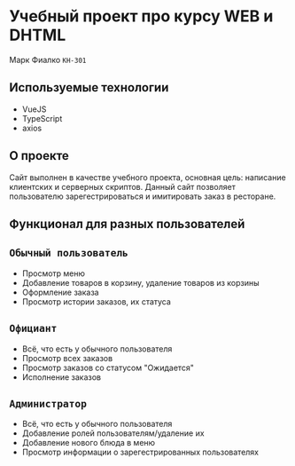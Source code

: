 # Учебный проект про курсу WEB и DHTML

Марк Фиалко `КН-301`

## Используемые технологии
* VueJS
* TypeScript
* axios

## О проекте
Сайт выполнен в качестве учебного проекта, основная цель: написание клиентских и серверных скриптов. Данный сайт позволяет пользователю зарегестрироваться и имитировать заказ в ресторане.

## Функционал для разных пользователей


## `Обычный пользователь`
* Просмотр меню
* Добавление товаров в корзину, удаление товаров из корзины
* Оформление заказа
* Просмотр истории заказов, их статуса

## `Официант`
* Всё, что есть у обычного пользователя
* Просмотр всех заказов
* Просмотр заказов со статусом "Ожидается"
* Исполнение заказов

## `Администратор`
* Всё, что есть у обычного пользователя
* Добавление ролей пользователям/удаление их
* Добавление нового блюда в меню
* Просмотр информации о зарегестрированных пользователях


